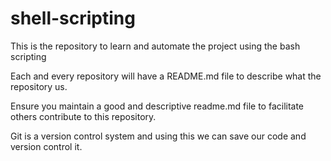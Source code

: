 # shell-scripting
This is the repository to learn and automate the project using the bash scripting

Each and every repository will have a README.md file to describe what the repository us.  

Ensure you maintain a good and descriptive readme.md file to facilitate others contribute to this repository.

Git is a version control system and using this we can save our code and version control it.